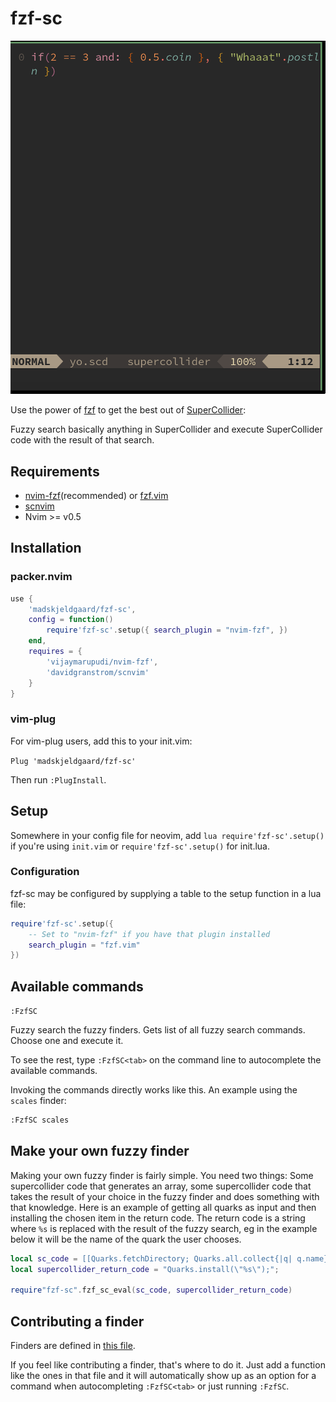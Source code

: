 # fzf-sc

![Fuzzy scales](assets/fzfsc-fuzzyscales.gif)

Use the power of [fzf](https://github.com/junegunn/fzf) to get the best out of [SuperCollider](https://supercollider:github::o/):

Fuzzy search basically anything in SuperCollider and execute SuperCollider code with the result of that search.

## Requirements

- [nvim-fzf](https://github.com/vijaymarupudi/nvim-fzf)(recommended) or [fzf.vim](https://github.com/junegunn/fzf.vim)
- [scnvim](https://github.com/davidgranstrom/scnvim)
- Nvim >= v0.5

## Installation

### packer.nvim
```lua
use {
	'madskjeldgaard/fzf-sc',
	config = function()
		require'fzf-sc'.setup({ search_plugin = "nvim-fzf", })
	end,
	requires = {
		'vijaymarupudi/nvim-fzf',
		'davidgranstrom/scnvim'
	}
}
```

### vim-plug
For vim-plug users, add this to your init.vim:

`Plug 'madskjeldgaard/fzf-sc'`

Then run `:PlugInstall`.

## Setup

Somewhere in your config file for neovim, add `lua require'fzf-sc'.setup()` if you're using `init.vim` or `require'fzf-sc'.setup()` for init.lua.

### Configuration

fzf-sc may be configured by supplying a table to the setup function in a lua file:

```lua
require'fzf-sc'.setup({
	-- Set to "nvim-fzf" if you have that plugin installed
	search_plugin = "fzf.vim" 
})
```

## Available commands
`:FzfSC`

Fuzzy search the fuzzy finders. Gets list of all fuzzy search commands. Choose one and execute it.

To see the rest, type `:FzfSC<tab>` on the command line to autocomplete the available commands.

Invoking the commands directly works like this. An example using the `scales` finder:

```bash
:FzfSC scales
```

## Make your own fuzzy finder

Making your own fuzzy finder is fairly simple. You need two things: Some supercollider code that generates an array, some supercollider code that takes the result of your choice in the fuzzy finder and does something with that knowledge. Here is an example of getting all quarks as input and then installing the chosen item in the return code. The return code is a string where `%s` is replaced with the result of the fuzzy search, eg in the example below it will be the name of the quark the user chooses.

```lua
local sc_code = [[Quarks.fetchDirectory; Quarks.all.collect{|q| q.name}]];
local supercollider_return_code = "Quarks.install(\"%s\");";

require"fzf-sc".fzf_sc_eval(sc_code, supercollider_return_code)
```

## Contributing a finder

Finders are defined in [this file](lua/fzf-sc/finders.lua). 

If you feel like contributing a finder, that's where to do it. Just add a function like the ones in that file and it will automatically show up as an option for a command when autocompleting `:FzfSC<tab>` or just running `:FzfSC`.
